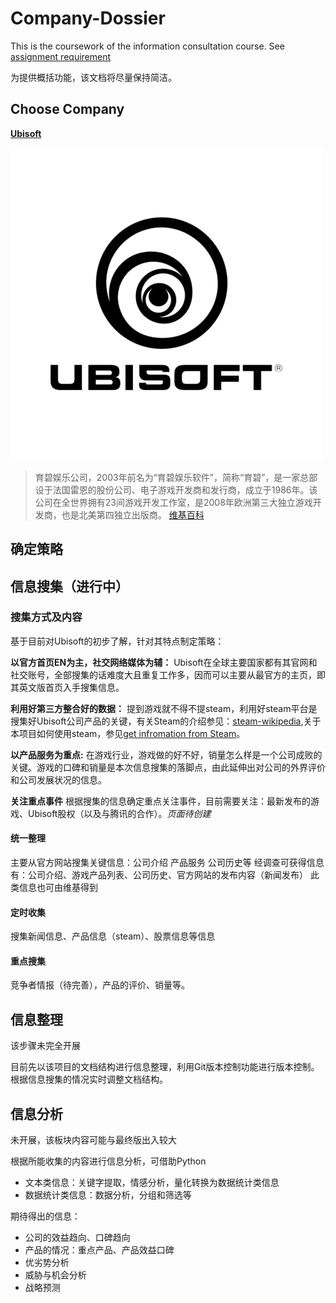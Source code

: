 # Company-Dossier

This is the coursework of the information consultation course. See [assignment requirement](  /Company%20Dossier%20Building.md)

为提供概括功能，该文档将尽量保持简洁。

## Choose Company

**[Ubisoft](http://www.ubisoft.com)**

![Ubisoft Logo](src/ubisoftlogo.png)

> 育碧娱乐公司，2003年前名为“育碧娱乐软件”，简称“育碧”，是一家总部设于法国雷恩的股份公司、电子游戏开发商和发行商，成立于1986年。该公司在全世界拥有23间游戏开发工作室，是2008年欧洲第三大独立游戏开发商，也是北美第四独立出版商。 [维基百科](https://zh.wikipedia.org/zh-cn/%E8%82%B2%E7%A2%A7)

## 确定策略


## 信息搜集（进行中）

### 搜集方式及内容

基于目前对Ubisoft的初步了解，针对其特点制定策略：

**以官方首页EN为主，社交网络媒体为辅：** Ubisoft在全球主要国家都有其官网和社交账号，全部搜集的话难度大且重复工作多，因而可以主要从最官方的主页，即其英文版首页入手搜集信息。

**利用好第三方整合好的数据：** 提到游戏就不得不提steam，利用好steam平台是搜集好Ubisoft公司产品的关键，有关Steam的介绍参见：[steam-wikipedia](https://zh.wikipedia.org/zh-cn/Steam),关于本项目如何使用steam，参见[get infromation from Steam](/get%20information%20from%20Steam.md)。

**以产品服务为重点:** 在游戏行业，游戏做的好不好，销量怎么样是一个公司成败的关键。游戏的口碑和销量是本次信息搜集的落脚点，由此延伸出对公司的外界评价和公司发展状况的信息。

**关注重点事件** 根据搜集的信息确定重点关注事件，目前需要关注：最新发布的游戏、Ubisoft股权（以及与腾讯的合作）。*页面待创建*

#### 统一整理

主要从官方网站搜集关键信息：公司介绍 产品服务 公司历史等
经调查可获得信息有：公司介绍、游戏产品列表、公司历史、官方网站的发布内容（新闻发布）
此类信息也可由维基得到

#### 定时收集

搜集新闻信息、产品信息（steam）、股票信息等信息

#### 重点搜集

竞争者情报（待完善），产品的评价、销量等。

## 信息整理

该步骤未完全开展

目前先以该项目的文档结构进行信息整理，利用Git版本控制功能进行版本控制。根据信息搜集的情况实时调整文档结构。

## 信息分析

未开展，该板块内容可能与最终版出入较大

根据所能收集的内容进行信息分析，可借助Python

- 文本类信息：关键字提取，情感分析，量化转换为数据统计类信息
- 数据统计类信息：数据分析，分组和筛选等

期待得出的信息：

- 公司的效益趋向、口碑趋向
- 产品的情况：重点产品、产品效益口碑
- 优劣势分析
- 威胁与机会分析
- 战略预测
